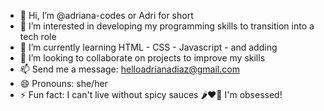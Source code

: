 - 👋 Hi, I’m @adriana-codes or Adri for short  
- 👀 I’m interested in developing my programming skills to transition into a tech role
- 🌱 I’m currently learning HTML - CSS - Javascript - and adding 
- 💞️ I’m looking to collaborate on projects to improve my skills
- 📫 Send me a message: helloadrianadiaz@gmail.com
- 😄 Pronouns: she/her
- ⚡ Fun fact: I can't live without spicy sauces 🌶️❤️‍🔥 I'm obsessed! 

